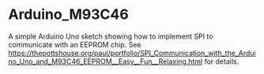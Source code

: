 # Arduino_M93C46
A simple Arduino Uno sketch showing how to implement SPI to communicate with an EEPROM chip.
See https://thepottshouse.org/paul/portfolio/SPI_Communication_with_the_Arduino_Uno_and_M93C46_EEPROM__Easy__Fun__Relaxing.html for details.
